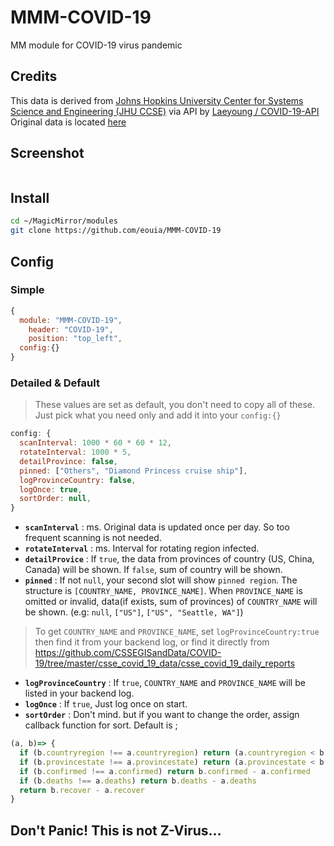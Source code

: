 # MMM-COVID-19
MM module for COVID-19 virus pandemic

## Credits
This data is derived from [Johns Hopkins University Center for Systems Science and Engineering (JHU CCSE)](https://github.com/CSSEGISandData/COVID-19) via API by [Laeyoung / COVID-19-API](https://github.com/Laeyoung/COVID-19-API)
Original data is located [here](https://github.com/CSSEGISandData/COVID-19/tree/master/csse_covid_19_data/csse_covid_19_daily_reports)

## Screenshot
![]()

## Install
```sh
cd ~/MagicMirror/modules
git clone https://github.com/eouia/MMM-COVID-19
```

## Config
### Simple
```js
{
  module: "MMM-COVID-19",
	header: "COVID-19",
	position: "top_left",
  config:{}
}
```
### Detailed & Default
> These values are set as default, you don't need to copy all of these. Just pick what you need only and add it into your `config:{}`

```js
config: {
  scanInterval: 1000 * 60 * 60 * 12,
  rotateInterval: 1000 * 5,
  detailProvince: false,
  pinned: ["Others", "Diamond Princess cruise ship"],
  logProvinceCountry: false,
  logOnce: true,
  sortOrder: null,
}
```
- **`scanInterval`** : ms. Original data is updated once per day. So too frequent scanning is not needed.
- **`rotateInterval`** : ms. Interval for rotating region infected.
- **`detailProvice`** : If `true`, the data from provinces of country (US, China, Canada) will be shown. If `false`, sum of country will be shown.
- **`pinned`** : If not `null`, your second slot will show `pinned region`. The structure is `[COUNTRY_NAME, PROVINCE_NAME]`. When `PROVINCE_NAME` is omitted or invalid, data(if exists, sum of provinces) of `COUNTRY_NAME` will be shown. (e.g: `null`, `["US"]`, `["US", "Seattle, WA"]`)
> To get `COUNTRY_NAME` and `PROVINCE_NAME`, set `logProvinceCountry:true` then find it from your backend log, or find it directly from https://github.com/CSSEGISandData/COVID-19/tree/master/csse_covid_19_data/csse_covid_19_daily_reports

- **`logProvinceCountry`** : If `true`, `COUNTRY_NAME` and `PROVINCE_NAME` will be listed in your backend log.
- **`logOnce`** : If `true`, Just log once on start.
- **`sortOrder`** : Don't mind. but if you want to change the order, assign callback function for sort. Default is ;
```js
(a, b)=> {
  if (b.countryregion !== a.countryregion) return (a.countryregion < b.countryregion) ? -1 : 1
  if (b.provincestate !== a.provincestate) return (a.provincestate < b.provincestate) ? -1 : 1
  if (b.confirmed !== a.confirmed) return b.confirmed - a.confirmed
  if (b.deaths !== a.deaths) return b.deaths - a.deaths
  return b.recover - a.recover
}
```


## Don't Panic! This is not Z-Virus...
